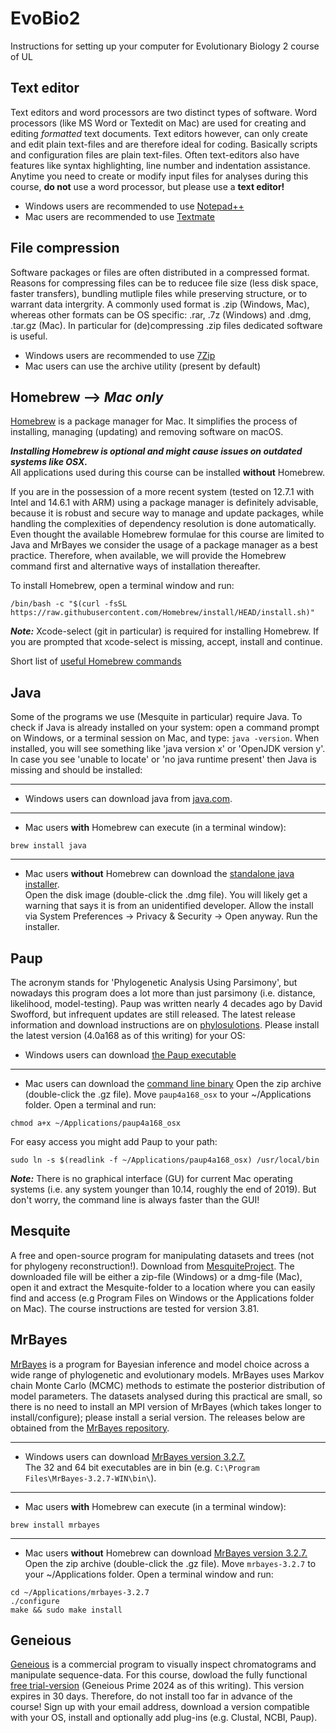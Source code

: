 # EvoBio2
Instructions for setting up your computer for Evolutionary Biology 2 course of UL

## Text editor
Text editors and word processors are two distinct types of software. Word processors (like MS Word or Textedit on Mac) are used for creating and editing _formatted_ text documents. Text editors however, can only create and edit plain text-files and are therefore ideal for coding. Basically scripts and configuration files are plain text-files. Often text-editors also have features like syntax highlighting, line number and indentation assistance. Anytime you need to create or modify input files for analyses during this course, **do not** use a word processor, but please use a __text editor!__
- Windows users are recommended to use [Notepad++](https://notepad-plus-plus.org/)
- Mac users are recommended to use [Textmate](https://macromates.com/)

## File compression
Software packages or files are often distributed in a compressed format. Reasons for compressing files can be to reducee file size (less disk space, faster transfers), bundling mutliple files while preserving structure, or to warrant data intergrity. A commonly used format is .zip (Windows, Mac), whereas other formats can be OS specific: .rar, .7z (Windows) and .dmg, .tar.gz (Mac). In particular for (de)compressing .zip files dedicated software is useful.
- Windows users are recommended to use [7Zip](https://7-zip.org/)
- Mac users can use the archive utility (present by default)

## Homebrew -->  *Mac only*
[Homebrew](https://brew.sh/) is a package manager for Mac. It simplifies the process of installing, managing (updating) and removing software on macOS.

***Installing Homebrew is optional and might cause issues on outdated systems like OSX.***  
All applications used during this course can be installed **without** Homebrew.

If you are in the possession of a more recent system (tested on 12.7.1 with Intel and 14.6.1 with ARM) using a package manager is definitely advisable, because it is robust and secure way to manage and update packages, while handling the complexities of dependency resolution is done automatically. Even thought the available Homebrew formulae for this course are limited to Java and MrBayes we consider the usage of a package manager as a best practice. Therefore, when available, we will provide the Homebrew command first and alternative ways of installation thereafter.

To install Homebrew, open a terminal window and run:
<pre><code>/bin/bash -c "$(curl -fsSL https://raw.githubusercontent.com/Homebrew/install/HEAD/install.sh)"</code></pre>

***Note:***  Xcode-select (git in particular) is required for installing Homebrew.
If you are prompted that xcode-select is missing, accept, install and continue.

Short list of [useful Homebrew commands](homebrew_command.md)

## Java
Some of the programs we use (Mesquite in particular) require Java. To check if Java is already installed on your system: open a command prompt on Windows, or a terminal session on Mac, and type: ```java -version```. When installed, you will see something like 'java version x' or 'OpenJDK version y'. In case you see 'unable to locate' or 'no java runtime present' then Java is missing and should be installed:  

---
- Windows users can download java from [java.com](https://www.java.com/en/).
---
- Mac users **with** Homebrew can execute (in a terminal window):
<pre><code>brew install java</code></pre>
---
- Mac users **without** Homebrew can download the [standalone java installer](https://www.java.com/en/download/).  
Open the disk image (double-click the .dmg file). You will likely get a warning that says it is from an unidentified developer. Allow the install via System Preferences -> Privacy & Security -> Open anyway. Run the installer.

## Paup
The acronym stands for 'Phylogenetic Analysis Using Parsimony', but nowadays this program does a lot more than just parsimony (i.e. distance, likelihood, model-testing). Paup was written nearly 4 decades ago by David Swofford, but infrequent updates are still released. The latest release information and download instructions are on [phylosulotions](https://phylosolutions.com/paup-test/). Please install the latest version (4.0a168 as of this writing) for your OS:
- Windows users can download [the Paup executable](https://phylosolutions.com/paup-test/paup4-setup.msi)
---
- Mac users can download the [command line binary](https://phylosolutions.com/paup-test/paup4a168_osx.gz)
Open the zip archive (double-click the .gz file). Move ```paup4a168_osx``` to your ~/Applications folder. Open a terminal and run:
<pre><code>chmod a+x ~/Applications/paup4a168_osx</code></pre>
For easy access you might add Paup to your path:  
<pre><code>sudo ln -s $(readlink -f ~/Applications/paup4a168_osx) /usr/local/bin</code></pre>

***Note:***  There is no graphical interface (GU) for current Mac operating systems (i.e. any system younger than 10.14, roughly the end of 2019). But don't worry, the command line is always faster than the GUI!

## Mesquite
A free and open-source program for manipulating datasets and trees (not for phylogeny reconstruction!). Download from [MesquiteProject](https://github.com/MesquiteProject/MesquiteCore/releases). The downloaded file will be either a zip-file (Windows) or a dmg-file (Mac), open it and extract the Mesquite-folder to a location where you can easily find and access (e.g Program Files on Windows or the Applications folder on Mac). The course instructions are tested for version 3.81.

## MrBayes
[MrBayes](https://nbisweden.github.io/MrBayes/index.html) is a program for Bayesian inference and model choice across a wide range of phylogenetic and evolutionary models. MrBayes uses Markov chain Monte Carlo (MCMC) methods to estimate the posterior distribution of model parameters. The datasets analysed during this practical are small, so there is no need to install an MPI version of MrBayes (which takes longer to install/configure); please install a serial version. The releases below are obtained from the [MrBayes repository](https://github.com/NBISweden/MrBayes/releases).

---
- Windows users can download [MrBayes version 3.2.7.](https://github.com/NBISweden/MrBayes/releases/download/v3.2.7/MrBayes-3.2.7-WIN.zip)  
The 32 and 64 bit executables are in bin (e.g. ```C:\Program Files\MrBayes-3.2.7-WIN\bin\```).
---
- Mac users **with** Homebrew can execute (in a terminal window):  
<pre><code>brew install mrbayes</code></pre>
---
- Mac users **without** Homebrew can download [MrBayes version 3.2.7.](https://github.com/NBISweden/MrBayes/releases/download/v3.2.7/mrbayes-3.2.7.tar.gz)
Open the zip archive (double-click the .gz file). Move ```mrbayes-3.2.7``` to your ~/Applications folder. Open a terminal window and run:
<pre><code>cd ~/Applications/mrbayes-3.2.7
./configure
make && sudo make install
</code></pre>

## Geneious
[Geneious](https://www.geneious.com/features/prime) is a commercial program to visually inspect chromatograms and manipulate sequence-data. For this course, dowload the fully functional [free trial-version](https://www.geneious.com/free-trial) (Geneious Prime 2024 as of this writing). This version expires in 30 days. Therefore, do not install too far in advance of the course! Sign up with your email address, download a version compatible with your OS, install and optionally add plug-ins (e.g. Clustal, NCBI, Paup).

